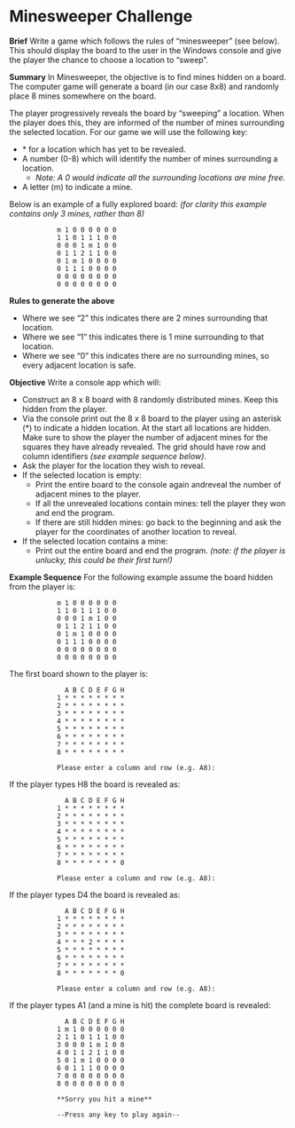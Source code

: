 # Minesweeper Challenge

**Brief**
Write a game which follows the rules of “minesweeper” (see below). This should display the board to the user in the Windows console and give the player the chance to choose a location to “sweep”.

**Summary**
In Minesweeper, the objective is to find mines hidden on a board. The computer game will generate a board (in our case 8x8) and randomly place 8 mines somewhere on the board.

The player progressively reveals the board by “sweeping” a location. When the player does this, they are informed of the number of mines surrounding the selected location. For our game we will use the following key:

 - \* for a location which has yet to be revealed.
 - A number (0-8) which will identify the number of mines surrounding a location.
    - *Note: A 0 would indicate all the surrounding locations are mine free.*
- A letter (m) to indicate a mine.

Below is an example of a fully explored board:
*(for clarity this example contains only 3 mines, rather than 8)*

				m 1 0 0 0 0 0 0
				1 1 0 1 1 1 0 0
				0 0 0 1 m 1 0 0
				0 1 1 2 1 1 0 0
				0 1 m 1 0 0 0 0
				0 1 1 1 0 0 0 0
				0 0 0 0 0 0 0 0
				0 0 0 0 0 0 0 0

**Rules to generate the above**
- Where we see “2” this indicates there are 2 mines surrounding that location.
- Where we see “1” this indicates there is 1 mine surrounding to that location.
- Where we see “0” this indicates there are no surrounding mines, so every adjacent location is safe.

**Objective**
Write a console app which will:
- Construct an 8 x 8 board with 8 randomly distributed mines. Keep this hidden from the player.
- Via the console print out the 8 x 8 board to the player using an asterisk (\*) to indicate a hidden location. At the start all locations are hidden. Make sure to show the player the number of adjacent mines for the squares they have already revealed. The grid should have row and column identifiers *(see example sequence below)*.
- Ask the player for the location they wish to reveal.
- If the selected location is empty: 
    - Print the entire board to the console again andreveal the number of adjacent mines to the player.
    - If all the unrevealed locations contain mines: tell the player they won and end the program.
    - If there are still hidden mines: go back to the beginning and ask the player for the coordinates of another location to reveal.
- If the selected location contains a mine:
    - Print out the entire board and end the program. *(note: if the player is unlucky, this could be their first turn!)*

**Example Sequence**
For the following example assume the board hidden from the player is:

				m 1 0 0 0 0 0 0
				1 1 0 1 1 1 0 0
				0 0 0 1 m 1 0 0
				0 1 1 2 1 1 0 0
				0 1 m 1 0 0 0 0
				0 1 1 1 0 0 0 0
				0 0 0 0 0 0 0 0
				0 0 0 0 0 0 0 0

The first board shown to the player is:

				  A B C D E F G H
				1 * * * * * * * *
				2 * * * * * * * *
				3 * * * * * * * *
				4 * * * * * * * *
				5 * * * * * * * *
				6 * * * * * * * *
				7 * * * * * * * *
				8 * * * * * * * *

				Please enter a column and row (e.g. A8):

If the player types H8 the board is revealed as:

				  A B C D E F G H
				1 * * * * * * * *
				2 * * * * * * * *
				3 * * * * * * * *
				4 * * * * * * * *
				5 * * * * * * * *
				6 * * * * * * * *
				7 * * * * * * * *
				8 * * * * * * * 0

				Please enter a column and row (e.g. A8):

If the player types D4 the board is revealed as:

				  A B C D E F G H
				1 * * * * * * * *
				2 * * * * * * * *
				3 * * * * * * * *
				4 * * * 2 * * * *
				5 * * * * * * * *
				6 * * * * * * * *
				7 * * * * * * * *
				8 * * * * * * * 0
				
				Please enter a column and row (e.g. A8):

If the player types A1 (and a mine is hit) the complete board is revealed:

				  A B C D E F G H
				1 m 1 0 0 0 0 0 0
				2 1 1 0 1 1 1 0 0
				3 0 0 0 1 m 1 0 0
				4 0 1 1 2 1 1 0 0
				5 0 1 m 1 0 0 0 0
				6 0 1 1 1 0 0 0 0
				7 0 0 0 0 0 0 0 0
				8 0 0 0 0 0 0 0 0
				
				**Sorry you hit a mine**
				
				--Press any key to play again--
